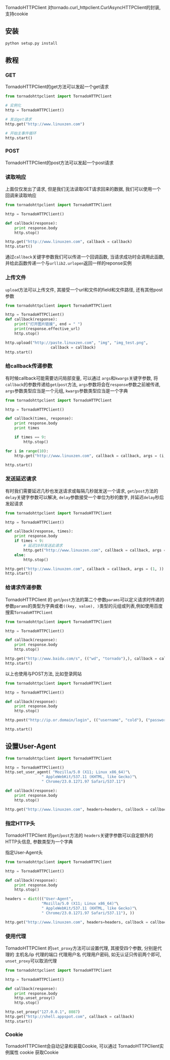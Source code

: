 TornadoHTTPClient 对tornado.curl_httpclient.CurlAsyncHTTPClient的封装, 支持cookie

## 安装
```bash
python setup.py install
```

## 教程
### GET
TornadoHTTPClient的get方法可以发起一个get请求
```python
from tornadohttpclient import TornadoHTTPClient

# 实例化
http = TornadoHTTPClient()

# 发出get请求
http.get("http://www.linuxzen.com")

# 开始主事件循环
http.start()
```

### POST
TornadoHTTPClient的post方法可以发起一个post请求

### 读取响应
上面仅仅发出了请求, 但是我们无法读取GET请求回来的数据, 我们可以使用一个回调来读取响应
```python
from tornadohttpclient import TornadoHTTPClient

http = TornadoHTTPClient()

def callback(response):
    print response.body
    http.stop()

http.get("http://www.linuxzen.com", callback = callback)
http.start()
```

通过`callback`关键字参数我们可以传进一个回调函数, 当请求成功时会调用此函数, 并给此函数传递一个与`urllib2.urlopen`返回一样的reponse实例

### 上传文件
`upload`方法可以上传文件, 其接受一个url和文件的field和文件路径, 还有其他post参数
```python
from tornadohttpclient import TornadoHTTPClient

http = TornadoHTTPClient()
def callback(response):
    print("打开图片链接", end = " ")
    print(response.effective_url)
    http.stop()

http.upload("http://paste.linuxzen.com", "img", "img_test.png",
                    callback = callback)
http.start()
```

### 给callback传递参数
有时候callback可能需要访问局部变量, 可以通过 `args`和`kwargs`关键字参数, 将`callback`的参数传递给`get`/`post`方法, `args`参数将会在`response`参数之前被传递,
`args`参数类型应当是一个元组, `kwargs`参数类型应当是一个字典
```python
from tornadohttpclient import TornadoHTTPClient

http = TornadoHTTPClient()

def callback(times, response):
    print response.body
    print times

    if times == 9:
        http.stop()

for i in range(10):
    http.get("http://www.linuxzen.com", callback = callback, args = (i, ))

http.start()
```

### 发送延迟请求
有时我们需要延迟几秒也发送请求或每隔几秒就发送一个请求, `get`/`post`方法的`delay`关键字参数可以解决, `delay`参数接受一个单位为秒的数字, 并延迟`delay`秒后发起请求
```python
from tornadohttpclient import TornadoHTTPClient

http = TornadoHTTPClient()

def callback(response, times):
    print response.body
    if times < 9:
        # 延迟10秒发送此请求
        http.get("http://www.linuxzen.com", callback = callback, args = (times + 1, ), delay = 10)
    else:
        http.stop()

http.get("http://www.linuxzen.com", callback = callback, args = (1, ))
http.start()
```

### 给请求传递参数
TornadoHTTPClient 的 `get`/`post`方法的第二个参数`params`可以定义请求时传递的参数`params`的类型为字典或者`((key, value), )`类型的元组或列表,例如使用百度搜索`TornadoHTTPClient`
```python
from tornadohttpclient import TornadoHTTPClient

http = TornadoHTTPClient()

def callback(response):
    print response.body
    http.stop()

http.get("http://www.baidu.com/s", (("wd", "tornado"),), callback = callback)
http.start()
```

以上也使用与POST方法, 比如登录网站
```python
from tornadohttpclient import TornadoHTTPClient

http = TornadoHTTPClient()

def callback(response):
    print response.body
    http.stop()

http.post("http://ip.or.domain/login", (("username", "cold"), ("password", "pwd")), callback = callback)

http.start()
```


## 设置User-Agent
```python
from tornadohttpclient import TornadoHTTPClient

http = TornadoHTTPClient()
http.set_user_agent( "Mozilla/5.0 (X11; Linux x86_64)"\
                " AppleWebKit/537.11 (KHTML, like Gecko)"\
                " Chrome/23.0.1271.97 Safari/537.11")

def callback(response):
    print response.body
    http.stop()

http.get("http://www.linuxzen.com", headers=headers, callback = callback)
```

### 指定HTTP头
TornadoHTTPClient 的`get`/`post`方法的 `headers`关键字参数可以自定额外的HTTP头信息, 参数类型为一个字典

指定User-Agent头

```python
from tornadohttpclient import TornadoHTTPClient

http = TornadoHTTPClient()

def callback(response):
    print response.body
    http.stop()

headers = dict((("User-Agent",
                "Mozilla/5.0 (X11; Linux x86_64)"\
                " AppleWebKit/537.11 (KHTML, like Gecko)"\
                " Chrome/23.0.1271.97 Safari/537.11"), ))

http.get("http://www.linuxzen.com", headers=headers, callback = callback)
```

### 使用代理
TornadoHTTPClient 的`set_proxy`方法可以设置代理, 其接受四个参数, 分别是代理的 主机名/ip 代理的端口 代理用户名 代理用户密码, 如无认证只传前两个即可, `unset_proxy`可以取消代理
```python
from tornadohttpclient import TornadoHTTPClient

http = TornadoHTTPClient()

def callback(response):
    print response.body
    http.unset_proxy()
    http.stop()

http.set_proxy("127.0.0.1", 8087)
http.get("http://shell.appspot.com", callback = callback)
http.start()
```

### Cookie
TornadoHTTPClient会自动记录和装载Cookie, 可以通过 TornadoHTTPClient实例属性 cookie 获取Cookie
